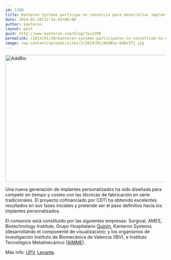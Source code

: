 ```yaml
---
id: 1398
title: Kanteron Systems participa en consorcio para desarrollar implantes 3D
date: 2014-01-20T12:54:43+00:00
author: kanteron
layout: post
guid: http://www.kanteron.com/blog/?p=1398
permalink: /2014/01/20/kanteron-systems-participates-in-consortium-to-develop-3d-implants/
image: /wp-content/uploads/sites/2/2014/01/AddBio-640x372.jpg
---
```

<img class="aligncenter size-full wp-image-1401" alt="AddBio" src="http://blog.kanteron.com/es/wp-content/uploads/sites/2/2014/01/AddBio.jpg" width="640" height="400" srcset="http://blog.kanteron.com/es/wp-content/uploads/sites/2/2014/01/AddBio.jpg 640w, http://blog.kanteron.com/es/wp-content/uploads/sites/2/2014/01/AddBio-300x187.jpg 300w" sizes="(max-width: 640px) 100vw, 640px" />

Una nueva generación de implantes personalizados ha sido diseñada para competir en tiempo y costes con las técnicas de fabricación en serie tradicionales. El proyecto cofinanciado por CDTI ha obtenido excelentes resultados en sus fases iniciales y pretende ser el paso definitivo hacia los implantes personalizados.

El consorcio está constituido por las siguientes empresas: Surgival, AMES, Biotechnology Institute, Grupo Hospitalario <a title="http://www.quiron.es/es/noticias/implantes_personalizados_proyecto_addbio" href="http://www.quiron.es/es/noticias/implantes_personalizados_proyecto_addbio" target="_blank">Quirón</a>, Kanteron Systems (desarrollando el componente de visualización); y los organismos de investigación Instituto de Biomecánica de Valencia (IBV), e Instituto Tecnológico Metalmecánico (<a title="http://www.aimme.es/informacion/informativo/ficha.asp?id=2922" href="http://www.aimme.es/informacion/informativo/ficha.asp?id=2922" target="_blank">AIMME</a>).

Más info: <a title="http://cpi.upv.es/area-de-medios/noticias/i/53268/486/la-impresion-3d-de-implantes-personalizados-mas-cerca-gracias-al-proyecto-addbio" href="http://cpi.upv.es/area-de-medios/noticias/i/53268/486/la-impresion-3d-de-implantes-personalizados-mas-cerca-gracias-al-proyecto-addbio" target="_blank">UPV</a>, <a title="http://www.levante-emv.com/comunitat-valenciana/2013/09/08/protesis-impresion-3-d/1030713.html" href="http://www.levante-emv.com/comunitat-valenciana/2013/09/08/protesis-impresion-3-d/1030713.html" target="_blank">Levante</a>.

&nbsp;